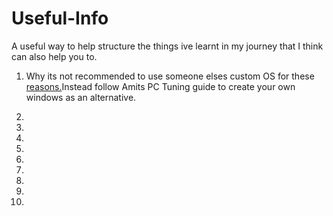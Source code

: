 # Useful-Info
A useful way to help structure the things ive learnt in my journey that I think can also help you to.

1. Why its not recommended to use someone elses custom OS for these [reasons.](#/Dont-use-customos/)Instead follow Amits PC Tuning guide to create your own windows as an alternative.

2. 


3.


4. 


5.


6.


7.


8.


9.


10.

































